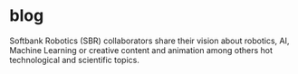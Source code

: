 # blog
Softbank Robotics (SBR) collaborators share their vision about robotics, AI, Machine Learning or creative content and animation among others hot technological and scientific topics.
